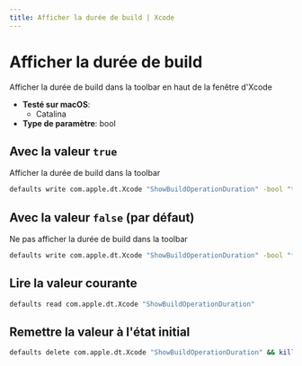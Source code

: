 ```yaml
---
title: Afficher la durée de build | Xcode
---
```


# Afficher la durée de build

Afficher la durée de build dans la toolbar en haut de la fenêtre d'Xcode

<!-- break lists -->

- **Testé sur macOS**:
  - Catalina
- **Type de paramètre**: bool

## Avec la valeur `true`

Afficher la durée de build dans la toolbar

```bash
defaults write com.apple.dt.Xcode "ShowBuildOperationDuration" -bool "true" && killall Xcode
```

## Avec la valeur `false` (par défaut)

Ne pas afficher la durée de build dans la toolbar

```bash
defaults write com.apple.dt.Xcode "ShowBuildOperationDuration" -bool "false" && killall Xcode
```

## Lire la valeur courante

```bash
defaults read com.apple.dt.Xcode "ShowBuildOperationDuration"
```

## Remettre la valeur à l'état initial

```bash
defaults delete com.apple.dt.Xcode "ShowBuildOperationDuration" && killall Xcode
```
